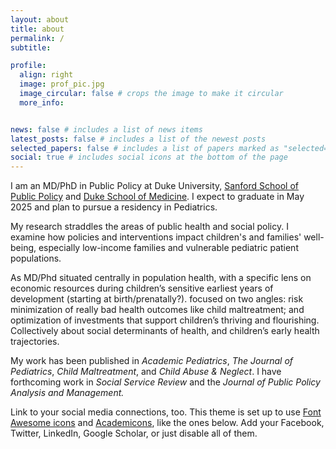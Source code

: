 ```yaml
---
layout: about
title: about
permalink: /
subtitle: 

profile:
  align: right
  image: prof_pic.jpg
  image_circular: false # crops the image to make it circular
  more_info: 


news: false # includes a list of news items
latest_posts: false # includes a list of the newest posts
selected_papers: false # includes a list of papers marked as "selected={true}"
social: true # includes social icons at the bottom of the page
---
```


I am an MD/PhD in Public Policy at Duke University, [Sanford School of Public Policy](https://sanford.duke.edu/) and [Duke School of Medicine](https://medschool.duke.edu/education/health-professions-education-programs/medical-scientist-training-program-mdphd). I expect to graduate in May 2025 and plan to pursue a residency in Pediatrics. 

My research straddles the areas of public health and social policy. I examine how policies and interventions impact children's and families' well-being, especially low-income families and vulnerable pediatric patient populations.  

As MD/Phd situated centrally in population health, with a specific lens on economic resources during children’s sensitive earliest years of development (starting at birth/prenatally?).  focused on two angles:  risk minimization of really bad health outcomes like child maltreatment; and optimization of investments that support children’s thriving and flourishing.  Collectively about social determinants of health, and children’s early health trajectories.


My work has been published in *Academic Pediatrics*, *The Journal of Pediatrics*, *Child Maltreatment*, and *Child Abuse & Neglect*. I have forthcoming work in *Social Service Review* and the *Journal of Public Policy Analysis and Management.* 


Link to your social media connections, too. This theme is set up to use [Font Awesome icons](https://fontawesome.com/) and [Academicons](https://jpswalsh.github.io/academicons/), like the ones below. Add your Facebook, Twitter, LinkedIn, Google Scholar, or just disable all of them.
